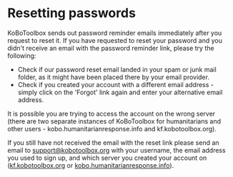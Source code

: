 # Resetting passwords

KoBoToolbox sends out password reminder emails immediately after you request to reset it. If you have requested to reset your password and you didn't receive an email with the password reminder link, please try the following:

   * Check if our password reset email landed in your spam or junk mail folder, as it might have been placed there by your email provider.  
   * Check if you created your account with a different email address - simply click on the 'Forgot' link again and enter your alternative email address.  
   
It is possible you are trying to access the account on the wrong server (there are two separate instances of KoBoToolbox for humanitarians and other users - kobo.humanitarianresponse.info and kf.kobotoolbox.org).

If you still have not received the email with the reset link please send an email to [support@kobotoolbox.org](support@kobotoolbox.org) with your username, the email address you used to sign up, and which server you created your account on ([kf.kobotoolbox.org](https://kf.kobotoolbox.org/) or [kobo.humanitarianresponse.info](https://kobo.humanitarianresponse.info)).
